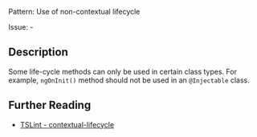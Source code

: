 Pattern: Use of non-contextual lifecycle

Issue: -

## Description

Some life-cycle methods can only be used in certain class types. For example, `ngOnInit()` method should not be used in an `@Injectable` class.

## Further Reading

* [TSLint - contextual-lifecycle](http://codelyzer.com/rules/contextual-lifecycle/)